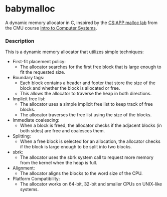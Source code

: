 # babymalloc
A dynamic memory allocator in C, inspired by the [CS:APP malloc lab](http://csapp.cs.cmu.edu/3e/labs.html) from the CMU course [Intro to Computer Systems](https://www.cs.cmu.edu/afs/cs/academic/class/15213-f15/www/schedule.html).

### Description
This is a dynamic memory allocator that utilizes simple techniques:
- First-fit placement policy:
  - The allocator searches for the first free block that is large enough to fit the requested size.
- Boundary tags:
  - Each block contains a header and footer that store the size of the block and whether the block is allocated or free.
  - This allows the allocator to traverse the heap in both directions.
- Implicit free list:
  - The allocator uses a simple implicit free list to keep track of free blocks.
  - The allocator traverses the free list using the size of the blocks.
- Immediate coalescing:
  - When a block is freed, the allocator checks if the adjacent blocks (in both sides) are free and coalesces them.
- Splitting:
  - When a free block is selected for an allocation, the allocator checks if the block is large enough to be split into two blocks.
- sbrk:
  - The allocator uses the sbrk system call to request more memory from the kernel when the heap is full.
- Alignment:
  - The allocator aligns the blocks to the word size of the CPU.
- Platform Compatibility:
  - The allocator works on 64-bit, 32-bit and smaller CPUs on UNIX-like systems.
